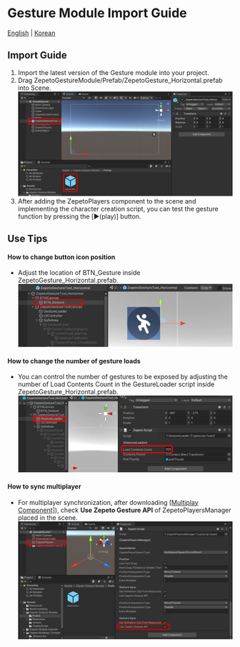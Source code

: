 # Gesture Module Import Guide

[English](./README.md) | [Korean](./README_KR.md)

## Import Guide
1. Import the latest version of the Gesture module into your project.
2. Drag ZepetoGestureModule/Prefab/ZepetoGesture_Horizontal.prefab into Scene.
     <img width="700" alt="image" src="./images/GuideImage1.png">
3. After adding the ZepetoPlayers component to the scene and implementing the character creation script, you can test the gesture function by pressing the [▶︎(play)] button.

## Use Tips
#### How to change button icon position
- Adjust the location of BTN_Gesture inside ZepetoGesture_Horizontal.prefab.   
         <img width="700" alt="image" src="./images/GuideImage2.png">

#### How to change the number of gesture loads
- You can control the number of gestures to be exposed by adjusting the number of Load Contents Count in the GestureLoader script inside ZepetoGesture_Horizontal.prefab.   
         <img width="700" alt="image" src="./images/GuideImage3.png">

#### How to sync multiplayer
- For multiplayer synchronization, after downloading [[Multiplay Component]](../../MultiplayComponent/)), check **Use Zepeto Gesture API** of ZepetoPlayersManager placed in the scene.   
         <img width="700" alt="image" src="./images/GuideImage4.png">
